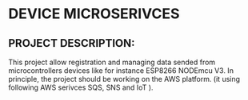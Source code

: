 # DEVICE MICROSERIVCES


## PROJECT DESCRIPTION:

This project allow registration and managing data sended from microcontrollers devices like for instance ESP8266 NODEmcu V3.
In principle, the project should be working on the AWS platform. (it using following AWS serivces  SQS, SNS and IoT ).
